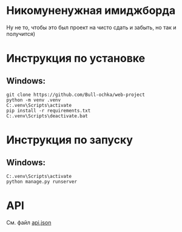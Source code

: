 # Никомуненужная имиджборда
Ну не то, чтобы это был проект на чисто сдать и забыть, но так и получится)

# Инструкция по установке
## Windows:
    git clone https://github.com/Bull-ochka/web-project
    python -m venv .venv
    C:.venv\Scripts\activate
    pip install -r requirements.txt
    C:.venv\Scripts\deactivate.bat

# Инструкция по запуску
## Windows:
    C:.venv\Scripts\activate
    python manage.py runserver

# API
См. файл [api.json](/api.json)
